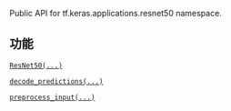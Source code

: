 Public API for tf.keras.applications.resnet50 namespace.

## 功能
[ `ResNet50(...)` ](https://tensorflow.google.cn/api_docs/python/tf/keras/applications/ResNet50)

[ `decode_predictions(...)` ](https://tensorflow.google.cn/api_docs/python/tf/keras/applications/resnet/decode_predictions)

[ `preprocess_input(...)` ](https://tensorflow.google.cn/api_docs/python/tf/keras/applications/resnet/preprocess_input)


